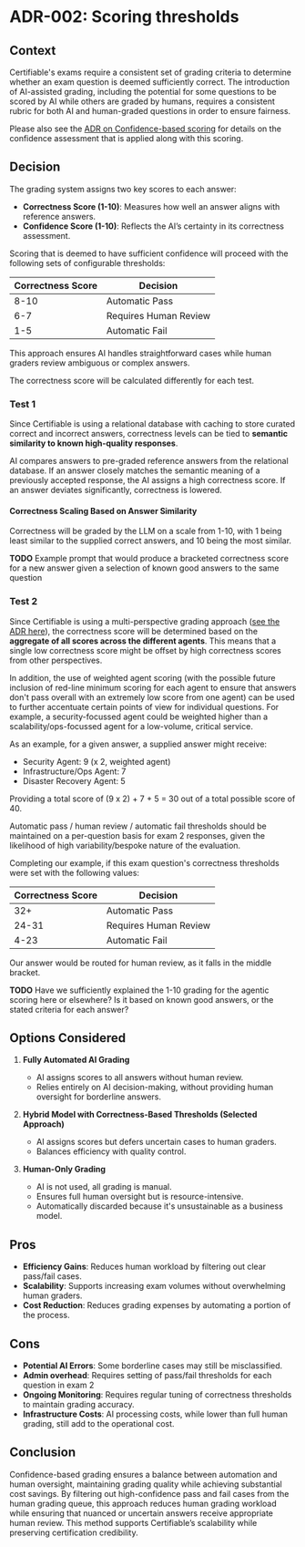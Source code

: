 # ADR-002: Scoring thresholds
## Context

Certifiable's exams require a consistent set of grading criteria to determine whether an exam question is deemed sufficiently correct. The introduction of AI-assisted grading, including the potential for some questions to be scored by AI while others are graded by humans, requires a consistent rubric for both AI and human-graded questions in order to ensure fairness.

Please also see the [ADR on Confidence-based scoring](/adr/004-confidence-based-grading-process.md) for details on the confidence assessment that is applied along with this scoring.

## Decision

The grading system assigns two key scores to each answer:

- **Correctness Score (1-10)**: Measures how well an answer aligns with reference answers.
- **Confidence Score (1-10)**: Reflects the AI’s certainty in its correctness assessment.

Scoring that is deemed to have sufficient confidence will proceed with the following sets of configurable thresholds:

| Correctness Score | Decision              |
|-------------------|-----------------------|
| 8-10              | Automatic Pass        |
| 6-7               | Requires Human Review |
| 1-5               | Automatic Fail        |

This approach ensures AI handles straightforward cases while human graders review ambiguous or complex answers.

The correctness score will be calculated differently for each test.

### Test 1
Since Certifiable is using a relational database with caching to store curated correct and incorrect answers, correctness levels can be tied to **semantic similarity to known high-quality responses**.

AI compares answers to pre-graded reference answers from the relational database. If an answer closely matches the semantic meaning of a previously accepted response, the AI assigns a high correctness score. If an answer deviates significantly, correctness is lowered.

#### Correctness Scaling Based on Answer Similarity

Correctness will be graded by the LLM on a scale from 1-10, with 1 being least similar to the supplied correct answers, and 10 being the most similar.

**TODO** Example prompt that would produce a bracketed correctness score for a new answer given a selection of known good answers to the same question

### Test 2 
Since Certifiable is using a multi-perspective grading approach ([see the ADR here](/adr/005-test-2-scoring.md)), the correctness score will be determined based on the **aggregate of all scores across the different agents**. This means that a single low correctness score might be offset by high correctness scores from other perspectives.

In addition, the use of weighted agent scoring (with the possible future inclusion of red-line minimum scoring for each agent to ensure that answers don't pass overall with an extremely low score from one agent) can be used to further accentuate certain points of view for individual questions. For example, a security-focussed agent could be weighted higher than a scalability/ops-focussed agent for a low-volume, critical service.

As an example, for a given answer, a supplied answer might receive:
* Security Agent: 9 (x 2, weighted agent)
* Infrastructure/Ops Agent: 7
* Disaster Recovery Agent: 5

Providing a total score of (9 x 2) + 7 + 5 = 30 out of a total possible score of 40.

Automatic pass / human review / automatic fail thresholds should be maintained on a per-question basis for exam 2 responses, given the likelihood of high variability/bespoke nature of the evaluation.

Completing our example, if this exam question's correctness thresholds were set with the following values:

| Correctness Score | Decision              |
|-------------------|-----------------------|
| 32+               | Automatic Pass        |
| 24-31             | Requires Human Review |
| 4-23              | Automatic Fail        |

Our answer would be routed for human review, as it falls in the middle bracket.

**TODO** Have we sufficiently explained the 1-10 grading for the agentic scoring here or elsewhere? Is it based on known good answers, or the stated criteria for each answer?

## Options Considered

1. **Fully Automated AI Grading**
   - AI assigns scores to all answers without human review.
   - Relies entirely on AI decision-making, without providing human oversight for borderline answers.
   
2. **Hybrid Model with Correctness-Based Thresholds (Selected Approach)**
   - AI assigns scores but defers uncertain cases to human graders.
   - Balances efficiency with quality control.
   
3. **Human-Only Grading**
   - AI is not used, all grading is manual.
   - Ensures full human oversight but is resource-intensive.
   - Automatically discarded because it's unsustainable as a business model. 

## Pros

- **Efficiency Gains**: Reduces human workload by filtering out clear pass/fail cases.
- **Scalability**: Supports increasing exam volumes without overwhelming human graders.
- **Cost Reduction**: Reduces grading expenses by automating a portion of the process.

## Cons

- **Potential AI Errors**: Some borderline cases may still be misclassified.
- **Admin overhead**: Requires setting of pass/fail thresholds for each question in exam 2
- **Ongoing Monitoring**: Requires regular tuning of correctness thresholds to maintain grading accuracy.
- **Infrastructure Costs**: AI processing costs, while lower than full human grading, still add to the operational cost.

## Conclusion

Confidence-based grading ensures a balance between automation and human oversight, maintaining grading quality while achieving substantial cost savings. By filtering out high-confidence pass and fail cases from the human grading queue, this approach reduces human grading workload while ensuring that nuanced or uncertain answers receive appropriate human review. This method supports Certifiable’s scalability while preserving certification credibility.
